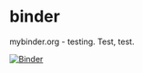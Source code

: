# binder
mybinder.org - testing. Test, test.

[![Binder](https://mybinder.org/badge.svg)](https://mybinder.org/v2/gh/brwnj/binder/master?filepath=heatmap_from_df.ipynb)
